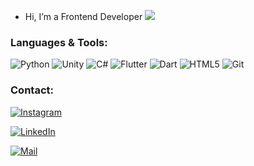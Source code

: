 - Hi, I’m a Frontend Developer
![](https://komarev.com/ghpvc/?username=cheshire137)

### Languages & Tools:

![Python](https://img.shields.io/badge/python-3670A0?style=for-the-badge&logo=python&logoColor=ffdd54)
![Unity](https://img.shields.io/badge/unity-%23000000.svg?style=for-the-badge&logo=unity&logoColor=white)
![C#](https://img.shields.io/badge/c%23-%23239120.svg?style=for-the-badge&logo=c-sharp&logoColor=white)
![Flutter](https://img.shields.io/badge/Flutter-%2302569B.svg?style=for-the-badge&logo=Flutter&logoColor=white)
![Dart](https://img.shields.io/badge/dart-%230175C2.svg?style=for-the-badge&logo=dart&logoColor=white)
![HTML5](https://img.shields.io/badge/html5-%23E34F26.svg?style=for-the-badge&logo=html5&logoColor=white)
![Git](https://img.shields.io/badge/git-%23F05033.svg?style=for-the-badge&logo=git&logoColor=white)


### Contact:

[![Instagram](https://img.shields.io/badge/<egemenongel>-%23E4405F.svg?style=for-the-badge&logo=Instagram&logoColor=white)](https://instagram.com/egemenongel)


[![LinkedIn](https://img.shields.io/badge/linkedin-%230077B5.svg?style=for-the-badge&logo=linkedin&logoColor=white)](https://www.linkedin.com/in/egemen-%C3%B6ngel-82626613a/)


[![Mail](https://img.shields.io/badge/Gmail-D14836?style=for-the-badge&logo=gmail&logoColor=white)](mailto:egemenongel@hotmail.com)
